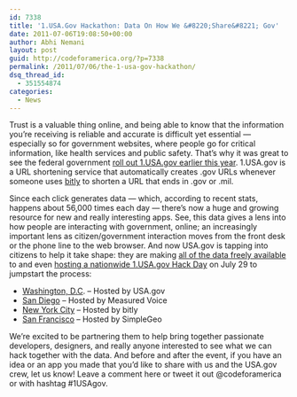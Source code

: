 ```yaml
---
id: 7338
title: '1.USA.Gov Hackathon: Data On How We &#8220;Share&#8221; Gov'
date: 2011-07-06T19:08:50+00:00
author: Abhi Nemani
layout: post
guid: http://codeforamerica.org/?p=7338
permalink: /2011/07/06/the-1-usa-gov-hackathon/
dsq_thread_id:
  - 351554874
categories:
  - News
---
```

[<img class="alignright size-full wp-image-7363" title="USA" src="http://codeforamerica.org/wp-content/uploads/2011/07/USA.png" alt="" />](http://codeforamerica.org/wp-content/uploads/2011/07/USA.png)Trust is a valuable thing online, and being able to know that the information you&#8217;re receiving is reliable and accurate is difficult yet essential &#8212; especially so for government websites, where people go for critical information, like health services and public safety. That&#8217;s why it was great to see the federal government [roll out 1.USA.gov earlier this year](http://blog.usa.gov/post/3768174086/look-for-usa-gov-short-urls). 1.USA.gov is a URL shortening service that automatically creates .gov URLs whenever someone uses [bitly](http://bit.ly) to shorten a URL that ends in .gov or .mil.

Since each click generates data &#8212; which, according to recent stats, happens about 56,000 times each day &#8212; there&#8217;s now a huge and growing resource for new and really interesting apps. See, this data gives a lens into how people are interacting with government, online; an increasingly important lens as citizen/government interaction moves from the front desk or the phone line to the web browser. And now USA.gov is tapping into citizens to help it take shape: they are making [all of the data freely available](http://www.usa.gov/About/developer_resources/developers.shtml) to and even [hosting a nationwide 1.USA.gov Hack Day](http://blog.usa.gov/post/7054661537/1-usa-gov-open-data-and-hack-day) on July 29 to jumpstart the process:

  * [Washington, D.C](https://spreadsheets.google.com/spreadsheet/viewform?hl=en_US&#038;formkey=dHJQWmM0eWdZb3F5TE5sSnlzVXQ1VlE6MQ#gid=0). &#8211; Hosted by USA.gov
  * [San Diego](http://measuredvoice.com/1-usa-gov-hack-day-in-san-diego) &#8211; Hosted by Measured Voice
  * [New York City](http://www.meetup.com/hackabit/events/23987671/) &#8211; Hosted by bitly
  * [San Francisco](http://usagovhackdaysf.eventbrite.com/) &#8211; Hosted by SimpleGeo

We&#8217;re excited to be partnering them to help bring together passionate developers, designers, and really anyone interested to see what we can hack together with the data. And before and after the event, if you have an idea or an app you made that you&#8217;d like to share with us and the USA.gov crew, let us know! Leave a comment here or tweet it out @codeforamerica or with hashtag #1USAgov.